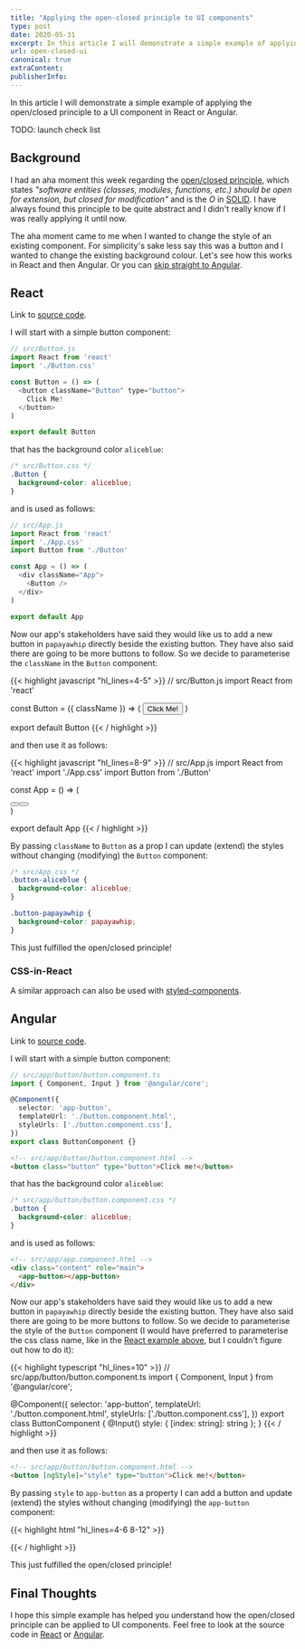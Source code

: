 ```yaml
---
title: "Applying the open-closed principle to UI components"
type: post
date: 2020-05-31
excerpt: In this article I will demonstrate a simple example of applying the open/closed principle to a UI component in React or Angular.
url: open-closed-ui
canonical: true
extraContent:
publisherInfo: 
---
```


In this article I will demonstrate a simple example of applying the open/closed principle to a UI component in React or Angular.

<!--more-->
<!-- og:description -->

TODO: launch check list

## Background

I had an aha moment this week regarding the [open/closed principle](https://en.wikipedia.org/wiki/Open%E2%80%93closed_principle), which states *"software entities (classes, modules, functions, etc.) should be open for extension, but closed for modification"* and is the *O* in [SOLID](https://en.wikipedia.org/wiki/SOLID). I have always found this principle to be quite abstract and I didn't really know if I was really applying it until now.

The aha moment came to me when I wanted to change the style of an existing component. For simplicity's sake less say this was a button and I wanted to change the existing background colour. Let's see how this works in React and then Angular. Or you can [skip straight to Angular](#angular).

## React

Link to [source code](https://github.com/learnitmyway/open-closed-react).

I will start with a simple button component:

```javascript
// src/Button.js
import React from 'react'
import './Button.css'

const Button = () => (
  <button className="Button" type="button">
    Click Me!
  </button>
)

export default Button
```

that has the background color `aliceblue`:

```css
/* src/Button.css */
.Button {
  background-color: aliceblue;
}

```

and is used as follows:

```javascript
// src/App.js
import React from 'react'
import './App.css'
import Button from './Button'

const App = () => (
  <div className="App">
    <Button />
  </div>
)

export default App
```

Now our app's stakeholders have said they would like us to add a new button in `papayawhip` directly beside the existing button. They have also said there are going to be more buttons to follow. So we decide to parameterise the `className` in the `Button` component:

{{< highlight javascript "hl_lines=4-5" >}}
// src/Button.js
import React from 'react'

const Button = ({ className }) => (
  <button className={className} type="button">
    Click Me!
  </button>
)

export default Button
{{< / highlight >}}

and then use it as follows:

{{< highlight javascript "hl_lines=8-9" >}}
// src/App.js
import React from 'react'
import './App.css'
import Button from './Button'

const App = () => (
  <div className="App">
    <Button className="button-aliceblue" />
    <Button className="button-papayawhip" />
  </div>
)

export default App
{{< / highlight >}}

By passing `className` to `Button` as a prop I can update (extend) the styles without changing (modifying) the `Button` component:

```css
/* src/App.css */
.button-aliceblue {
  background-color: aliceblue;
}

.button-papayawhip {
  background-color: papayawhip;
}
```

This just fulfilled the open/closed principle!

### CSS-in-React

A similar approach can also be used with [styled-components](https://styled-components.com/docs/basics#extending-styles).

## Angular

Link to [source code](https://github.com/learnitmyway/open-closed-angular).

I will start with a simple button component:

```typescript
// src/app/button/button.component.ts 
import { Component, Input } from '@angular/core';

@Component({
  selector: 'app-button',
  templateUrl: './button.component.html',
  styleUrls: ['./button.component.css'],
})
export class ButtonComponent {}
```

```html
<!-- src/app/button/button.component.html -->
<button class="button" type="button">Click me!</button>
```

that has the background color `aliceblue`:

```css
/* src/app/button/button.component.css */
.button {
  background-color: aliceblue;
}
```

and is used as follows:

```html
<!-- src/app/app.component.html -->
<div class="content" role="main">
  <app-button></app-button>
</div>
```

Now our app's stakeholders have said they would like us to add a new button in `papayawhip` directly beside the existing button. They have also said there are going to be more buttons to follow. So we decide to parameterise the style of the `Button` component (I would have preferred to parameterise the css class name, like in the [React example above](#react), but I couldn't figure out how to do it):

{{< highlight typescript "hl_lines=10" >}}
// src/app/button/button.component.ts 
import { Component, Input } from '@angular/core';

@Component({
  selector: 'app-button',
  templateUrl: './button.component.html',
  styleUrls: ['./button.component.css'],
})
export class ButtonComponent {
  @Input() style: { [index: string]: string };
}
{{< / highlight >}}

and then use it as follows:

```html
<!-- src/app/button/button.component.html -->
<button [ngStyle]="style" type="button">Click me!</button>
```

By passing `style` to `app-button` as a property I can add a button and update (extend) the styles without changing (modifying) the `app-button` component:

{{< highlight html "hl_lines=4-6 8-12" >}}
<!-- src/app/app.component.html -->
<div class="content" role="main">
  <app-button
    [style]="{
      backgroundColor: 'aliceblue'
    }"
  ></app-button>
  <app-button
    [style]="{
      backgroundColor: 'papayawhip'
    }"
  ></app-button>
</div>

{{< / highlight >}}

This just fulfilled the open/closed principle!

## Final Thoughts

I hope this simple example has helped you understand how the open/closed principle can be applied to UI components. Feel free to look at the source code in [React](https://github.com/learnitmyway/open-closed-react) or [Angular](https://github.com/learnitmyway/open-closed-angular).
